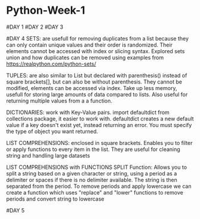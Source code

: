 # Python-Week-1
#DAY 1
#DAY 2
#DAY 3

#DAY 4
SETS: are usefull for removing duplicates from a list because they can only contain unique values and their order is randomized. Their elements cannot be accessed with index or slicing syntax. 
Explored sets union and how duplicates can be removed using examples from https://realpython.com/python-sets/

TUPLES: are also similar to List but declared with parenthesis() instead of square brackets[], but can also be without parenthesis. They cannot be modified, elements can be accessed via index. Take up less memory, usefull    for storing large amounts of data compared to lists. Also useful for returning multiple values from a a function.

DICTIONARIES: work with Key-Value pairs. import defaultdict from collections package, it easier to work with. defaultdict creates a new default value if a key doesn't exist yet, instead returning an error. You must specify   the type of object you want returned.

LIST COMPREHENSIONS: enclosed in square brackets. Enables you to filter or apply functions to every item in the list. They are useful for cleaning string and handling large datasets

LIST COMPREHENSIONS with FUNCTIONS
SPLIT Function: Allows you to split a string based on a given character or string, using a period as a delimiter or spaces if there is no delimiter available. The string is then separated from the period. 
To remove periods and apply lowercase we can create a function which uses "replace" and "lower" functions to remove periods and convert string to lowercase


#DAY 5
